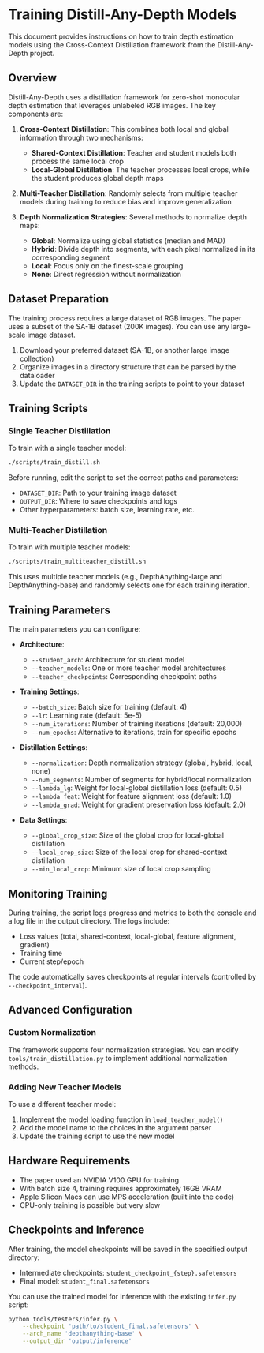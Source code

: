 # Training Distill-Any-Depth Models

This document provides instructions on how to train depth estimation models using the Cross-Context Distillation framework from the Distill-Any-Depth project.

## Overview

Distill-Any-Depth uses a distillation framework for zero-shot monocular depth estimation that leverages unlabeled RGB images. The key components are:

1. **Cross-Context Distillation**: This combines both local and global information through two mechanisms:
   - **Shared-Context Distillation**: Teacher and student models both process the same local crop
   - **Local-Global Distillation**: The teacher processes local crops, while the student produces global depth maps

2. **Multi-Teacher Distillation**: Randomly selects from multiple teacher models during training to reduce bias and improve generalization

3. **Depth Normalization Strategies**: Several methods to normalize depth maps:
   - **Global**: Normalize using global statistics (median and MAD)
   - **Hybrid**: Divide depth into segments, with each pixel normalized in its corresponding segment
   - **Local**: Focus only on the finest-scale grouping
   - **None**: Direct regression without normalization

## Dataset Preparation

The training process requires a large dataset of RGB images. The paper uses a subset of the SA-1B dataset (200K images). You can use any large-scale image dataset.

1. Download your preferred dataset (SA-1B, or another large image collection)
2. Organize images in a directory structure that can be parsed by the dataloader
3. Update the `DATASET_DIR` in the training scripts to point to your dataset

## Training Scripts

### Single Teacher Distillation

To train with a single teacher model:

```bash
./scripts/train_distill.sh
```

Before running, edit the script to set the correct paths and parameters:

- `DATASET_DIR`: Path to your training image dataset
- `OUTPUT_DIR`: Where to save checkpoints and logs
- Other hyperparameters: batch size, learning rate, etc.

### Multi-Teacher Distillation

To train with multiple teacher models:

```bash
./scripts/train_multiteacher_distill.sh
```

This uses multiple teacher models (e.g., DepthAnything-large and DepthAnything-base) and randomly selects one for each training iteration.

## Training Parameters

The main parameters you can configure:

- **Architecture**: 
  - `--student_arch`: Architecture for student model
  - `--teacher_models`: One or more teacher model architectures
  - `--teacher_checkpoints`: Corresponding checkpoint paths

- **Training Settings**:
  - `--batch_size`: Batch size for training (default: 4)
  - `--lr`: Learning rate (default: 5e-5)
  - `--num_iterations`: Number of training iterations (default: 20,000)
  - `--num_epochs`: Alternative to iterations, train for specific epochs

- **Distillation Settings**:
  - `--normalization`: Depth normalization strategy (global, hybrid, local, none)
  - `--num_segments`: Number of segments for hybrid/local normalization
  - `--lambda_lg`: Weight for local-global distillation loss (default: 0.5)
  - `--lambda_feat`: Weight for feature alignment loss (default: 1.0)
  - `--lambda_grad`: Weight for gradient preservation loss (default: 2.0)

- **Data Settings**:
  - `--global_crop_size`: Size of the global crop for local-global distillation
  - `--local_crop_size`: Size of the local crop for shared-context distillation
  - `--min_local_crop`: Minimum size of local crop sampling

## Monitoring Training

During training, the script logs progress and metrics to both the console and a log file in the output directory. The logs include:

- Loss values (total, shared-context, local-global, feature alignment, gradient)
- Training time
- Current step/epoch

The code automatically saves checkpoints at regular intervals (controlled by `--checkpoint_interval`).

## Advanced Configuration

### Custom Normalization

The framework supports four normalization strategies. You can modify `tools/train_distillation.py` to implement additional normalization methods.

### Adding New Teacher Models

To use a different teacher model:

1. Implement the model loading function in `load_teacher_model()`
2. Add the model name to the choices in the argument parser
3. Update the training script to use the new model

## Hardware Requirements

- The paper used an NVIDIA V100 GPU for training
- With batch size 4, training requires approximately 16GB VRAM
- Apple Silicon Macs can use MPS acceleration (built into the code)
- CPU-only training is possible but very slow

## Checkpoints and Inference

After training, the model checkpoints will be saved in the specified output directory:

- Intermediate checkpoints: `student_checkpoint_{step}.safetensors`
- Final model: `student_final.safetensors`

You can use the trained model for inference with the existing `infer.py` script:

```bash
python tools/testers/infer.py \
    --checkpoint 'path/to/student_final.safetensors' \
    --arch_name 'depthanything-base' \
    --output_dir 'output/inference'
``` 
